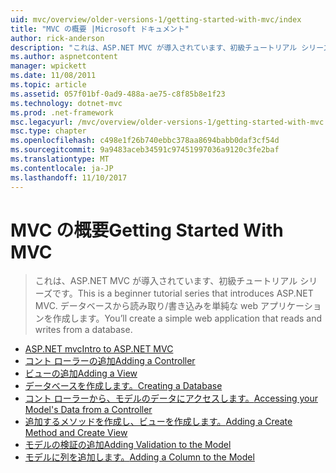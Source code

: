 ```yaml
---
uid: mvc/overview/older-versions-1/getting-started-with-mvc/index
title: "MVC の概要 |Microsoft ドキュメント"
author: rick-anderson
description: "これは、ASP.NET MVC が導入されています、初級チュートリアル シリーズです。 データベースから読み取り/書き込みを単純な web アプリケーションを作成します。"
ms.author: aspnetcontent
manager: wpickett
ms.date: 11/08/2011
ms.topic: article
ms.assetid: 057f01bf-0ad9-488a-ae75-c8f85b8e1f23
ms.technology: dotnet-mvc
ms.prod: .net-framework
msc.legacyurl: /mvc/overview/older-versions-1/getting-started-with-mvc
msc.type: chapter
ms.openlocfilehash: c498e1f26b740ebbc378aa8694babb0daf3cf54d
ms.sourcegitcommit: 9a9483aceb34591c97451997036a9120c3fe2baf
ms.translationtype: MT
ms.contentlocale: ja-JP
ms.lasthandoff: 11/10/2017
---
```

<a name="getting-started-with-mvc"></a><span data-ttu-id="36af8-104">MVC の概要</span><span class="sxs-lookup"><span data-stu-id="36af8-104">Getting Started With MVC</span></span>
====================
> <span data-ttu-id="36af8-105">これは、ASP.NET MVC が導入されています、初級チュートリアル シリーズです。</span><span class="sxs-lookup"><span data-stu-id="36af8-105">This is a beginner tutorial series that introduces ASP.NET MVC.</span></span> <span data-ttu-id="36af8-106">データベースから読み取り/書き込みを単純な web アプリケーションを作成します。</span><span class="sxs-lookup"><span data-stu-id="36af8-106">You’ll create a simple web application that reads and writes from a database.</span></span>


- [<span data-ttu-id="36af8-107">ASP.NET mvc</span><span class="sxs-lookup"><span data-stu-id="36af8-107">Intro to ASP.NET MVC</span></span>](getting-started-with-mvc-part1.md)
- [<span data-ttu-id="36af8-108">コント ローラーの追加</span><span class="sxs-lookup"><span data-stu-id="36af8-108">Adding a Controller</span></span>](getting-started-with-mvc-part2.md)
- [<span data-ttu-id="36af8-109">ビューの追加</span><span class="sxs-lookup"><span data-stu-id="36af8-109">Adding a View</span></span>](getting-started-with-mvc-part3.md)
- [<span data-ttu-id="36af8-110">データベースを作成します。</span><span class="sxs-lookup"><span data-stu-id="36af8-110">Creating a Database</span></span>](getting-started-with-mvc-part4.md)
- [<span data-ttu-id="36af8-111">コント ローラーから、モデルのデータにアクセスします。</span><span class="sxs-lookup"><span data-stu-id="36af8-111">Accessing your Model's Data from a Controller</span></span>](getting-started-with-mvc-part5.md)
- [<span data-ttu-id="36af8-112">追加するメソッドを作成し、ビューを作成します。</span><span class="sxs-lookup"><span data-stu-id="36af8-112">Adding a Create Method and Create View</span></span>](getting-started-with-mvc-part6.md)
- [<span data-ttu-id="36af8-113">モデルの検証の追加</span><span class="sxs-lookup"><span data-stu-id="36af8-113">Adding Validation to the Model</span></span>](getting-started-with-mvc-part7.md)
- [<span data-ttu-id="36af8-114">モデルに列を追加します。</span><span class="sxs-lookup"><span data-stu-id="36af8-114">Adding a Column to the Model</span></span>](getting-started-with-mvc-part8.md)
